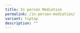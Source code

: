 ```yaml
---
title: In person Mediation
permalink: /in-person-mediation/
variant: tiptap
description: ""
---
```

